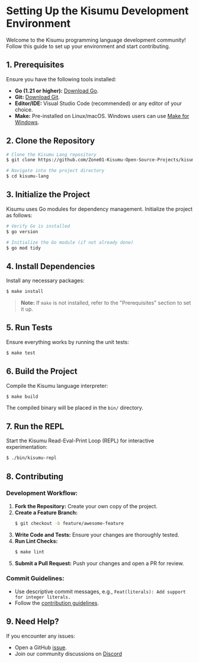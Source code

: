 # Setting Up the Kisumu Development Environment

Welcome to the Kisumu programming language development community! Follow this guide to set up your environment and start contributing.

## **1. Prerequisites**

Ensure you have the following tools installed:

- **Go (1.21 or higher):** [Download Go](https://golang.org/dl/).
- **Git:** [Download Git](https://git-scm.com/).
- **Editor/IDE:** Visual Studio Code (recommended) or any editor of your choice.
- **Make:** Pre-installed on Linux/macOS. Windows users can use [Make for Windows](https://gnuwin32.sourceforge.net/packages/make.htm).

## **2. Clone the Repository**

```bash
# Clone the Kisumu Lang repository
$ git clone https://github.com/Zone01-Kisumu-Open-Source-Projects/kisumu-lang.git

# Navigate into the project directory
$ cd kisumu-lang
```

## **3. Initialize the Project**

Kisumu uses Go modules for dependency management. Initialize the project as follows:

```bash
# Verify Go is installed
$ go version

# Initialize the Go module (if not already done)
$ go mod tidy
```

## **4. Install Dependencies**

Install any necessary packages:

```bash
$ make install
```

> **Note:** If `make` is not installed, refer to the "Prerequisites" section to set it up.

## **5. Run Tests**

Ensure everything works by running the unit tests:

```bash
$ make test
```

## **6. Build the Project**

Compile the Kisumu language interpreter:

```bash
$ make build
```

The compiled binary will be placed in the `bin/` directory.

## **7. Run the REPL**

Start the Kisumu Read-Eval-Print Loop (REPL) for interactive experimentation:

```bash
$ ./bin/kisumu-repl
```

## **8. Contributing**

### Development Workflow:

1. **Fork the Repository:** Create your own copy of the project.
2. **Create a Feature Branch:**
   ```bash
   $ git checkout -b feature/awesome-feature
   ```
3. **Write Code and Tests:** Ensure your changes are thoroughly tested.
4. **Run Lint Checks:**
   ```bash
   $ make lint
   ```
5. **Submit a Pull Request:** Push your changes and open a PR for review.

### Commit Guidelines:

- Use descriptive commit messages, e.g., `Feat(literals): Add support for integer literals.`
- Follow the [contribution guidelines](../development/contribution-guidelines.md).

## **9. Need Help?**

If you encounter any issues:

<!-- - Check the [FAQ](docs/faq.md). -->
- Open a GitHub [issue](https://github.com/Zone01-Kisumu-Open-Source-Projects/kisumu-lang/issues).
- Join our community discussions on [Discord](https://discord.gg/amrst3npC8)
